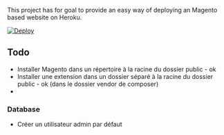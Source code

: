 This project has for goal to provide an easy way of deploying an Magento based website on Heroku. 

[![Deploy](https://www.herokucdn.com/deploy/button.svg)](https://heroku.com/deploy)

## Todo 
- Installer Magento dans un répertoire à la racine du dossier public - ok
- Installer une extension dans un dossier séparé à la racine du dossier public - ok (dans le dossier vendor de composer)
- 
### Database
- Créer un utilisateur admin par défaut
